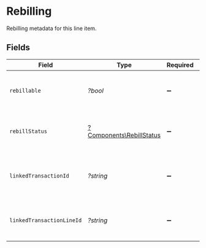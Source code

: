 # Rebilling

Rebilling metadata for this line item.


## Fields

| Field                                                               | Type                                                                | Required                                                            | Description                                                         | Example                                                             |
| ------------------------------------------------------------------- | ------------------------------------------------------------------- | ------------------------------------------------------------------- | ------------------------------------------------------------------- | ------------------------------------------------------------------- |
| `rebillable`                                                        | *?bool*                                                             | :heavy_minus_sign:                                                  | Whether this line item is eligible for rebilling.                   | true                                                                |
| `rebillStatus`                                                      | [?Components\RebillStatus](../../Models/Components/RebillStatus.md) | :heavy_minus_sign:                                                  | Status of the rebilling process for this line item.                 | billed                                                              |
| `linkedTransactionId`                                               | *?string*                                                           | :heavy_minus_sign:                                                  | The ID of the transaction this line item was rebilled to.           | txn_abc123                                                          |
| `linkedTransactionLineId`                                           | *?string*                                                           | :heavy_minus_sign:                                                  | The ID of the line item in the rebilled transaction.                | line_xyz789                                                         |